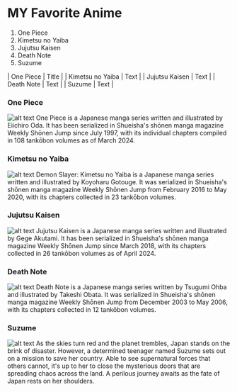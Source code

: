 # **MY Favorite Anime**
1.  One Piece
2.  Kimetsu no Yaiba
3.  Jujutsu Kaisen
4.  Death Note
5.  Suzume
   
| One Piece | Title |
| Kimetsu no Yaiba | Text |
| Jujutsu Kaisen | Text |
| Death Note | Text |
| Suzume | Text |
###  One Piece
![alt text](https://m.media-amazon.com/images/M/MV5BM2YwYTkwNjItNGQzNy00MWE1LWE1M2ItOTMzOGI1OWQyYjA0XkEyXkFqcGdeQXVyMTUzMTg2ODkz._V1_FMjpg_UX1000_.jpg)
One Piece is a Japanese manga series written and illustrated by Eiichiro Oda. It has been serialized in Shueisha's shōnen manga magazine Weekly Shōnen Jump since July 1997, with its individual chapters compiled in 108 tankōbon volumes as of March 2024.
###  Kimetsu no Yaiba
![alt text](https://m.media-amazon.com/images/M/MV5BYTIxNjk3YjItYmYzMC00ZTdmLTk0NGUtZmNlZTA0NWFkZDMwXkEyXkFqcGdeQXVyNjAwNDUxODI@._V1_.jpg)
Demon Slayer: Kimetsu no Yaiba is a Japanese manga series written and illustrated by Koyoharu Gotouge. It was serialized in Shueisha's shōnen manga magazine Weekly Shōnen Jump from February 2016 to May 2020, with its chapters collected in 23 tankōbon volumes.
###  Jujutsu Kaisen
![alt text](https://m.media-amazon.com/images/M/MV5BNGY4MTg3NzgtMmFkZi00NTg5LWExMmEtMWI3YzI1ODdmMWQ1XkEyXkFqcGdeQXVyMjQwMDg0Ng@@._V1_.jpg)
Jujutsu Kaisen is a Japanese manga series written and illustrated by Gege Akutami. It has been serialized in Shueisha's shōnen manga magazine Weekly Shōnen Jump since March 2018, with its chapters collected in 26 tankōbon volumes as of April 2024.
###  Death Note
![alt text](https://m.media-amazon.com/images/M/MV5BNjRiNmNjMmMtN2U2Yi00ODgxLTk3OTMtMmI1MTI1NjYyZTEzXkEyXkFqcGdeQXVyNjAwNDUxODI@._V1_FMjpg_UX1000_.jpg)
Death Note is a Japanese manga series written by Tsugumi Ohba and illustrated by Takeshi Obata. It was serialized in Shueisha's shōnen manga magazine Weekly Shōnen Jump from December 2003 to May 2006, with its chapters collected in 12 tankōbon volumes.
###  Suzume
![alt text](https://m.media-amazon.com/images/M/MV5BNGVkNDc3NjUtNTY5ZS00ZmE0LWE3YzctMDk2OTRlNTdiZWQwXkEyXkFqcGdeQXVyMTU3NDg0OTgx._V1_.jpg)
As the skies turn red and the planet trembles, Japan stands on the brink of disaster. However, a determined teenager named Suzume sets out on a mission to save her country. Able to see supernatural forces that others cannot, it's up to her to close the mysterious doors that are spreading chaos across the land. A perilous journey awaits as the fate of Japan rests on her shoulders.
